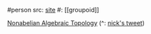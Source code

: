 #person 
src: [site](https://groupoids.org.uk) 
#: [[groupoid]]


[Nonabelian Algebraic Topology](https://groupoids.org.uk/pdffiles/NAT-book.pdf) (^: [nick's tweet](https://x.com/anisomorphism/status/1768428713035681942?s=20)) 